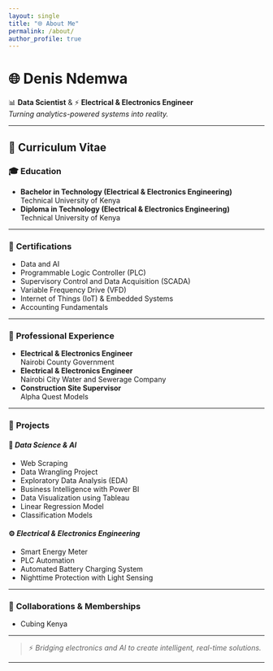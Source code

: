 ```yaml
---
layout: single
title: "🌐 About Me"
permalink: /about/
author_profile: true
---
```


# 🌐 Denis Ndemwa

📊 **Data Scientist** & ⚡ **Electrical & Electronics Engineer**  
*Turning analytics-powered systems into reality.*

---

## 📄 Curriculum Vitae 

### 🎓 **Education**
- **Bachelor in Technology (Electrical & Electronics Engineering)**  
  Technical University of Kenya
- **Diploma in Technology (Electrical & Electronics Engineering)**  
  Technical University of Kenya

---

### 📜 **Certifications**
- Data and AI
- Programmable Logic Controller (PLC)
- Supervisory Control and Data Acquisition (SCADA)
- Variable Frequency Drive (VFD)
- Internet of Things (IoT) & Embedded Systems
- Accounting Fundamentals

---

### 💼 **Professional Experience**
- **Electrical & Electronics Engineer**  
  Nairobi County Government
- **Electrical & Electronics Engineer**  
  Nairobi City Water and Sewerage Company
- **Construction Site Supervisor**  
  Alpha Quest Models

---

### 📂 **Projects**

#### 🧪 *Data Science & AI*
- Web Scraping
- Data Wrangling Project
- Exploratory Data Analysis (EDA)
- Business Intelligence with Power BI
- Data Visualization using Tableau
- Linear Regression Model
- Classification Models

#### ⚙️ *Electrical & Electronics Engineering*
- Smart Energy Meter
- PLC Automation
- Automated Battery Charging System
- Nighttime Protection with Light Sensing

---

### 🤝 **Collaborations & Memberships**
- Cubing Kenya

---

> ⚡ *Bridging electronics and AI to create intelligent, real-time solutions.*

---

